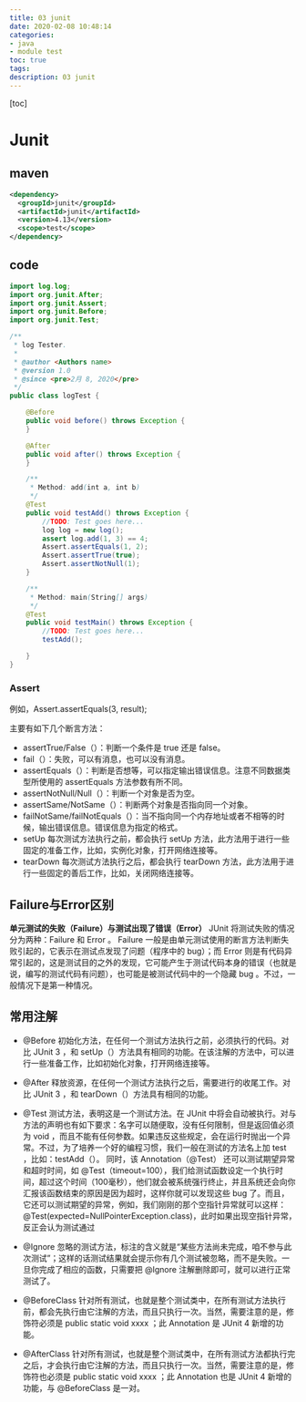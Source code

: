 ```yaml
---
title: 03 junit
date: 2020-02-08 10:48:14
categories:
- java
- module test
toc: true
tags:
description: 03 junit
---
```


[toc]

<!--more-->



# Junit

## maven

```xml
<dependency>
  <groupId>junit</groupId>
  <artifactId>junit</artifactId>
  <version>4.13</version>
  <scope>test</scope>
</dependency>
```



## code

```java
import log.log;
import org.junit.After;
import org.junit.Assert;
import org.junit.Before;
import org.junit.Test;

/**
 * log Tester.
 *
 * @author <Authors name>
 * @version 1.0
 * @since <pre>2月 8, 2020</pre>
 */
public class logTest {

    @Before
    public void before() throws Exception {
    }

    @After
    public void after() throws Exception {
    }

    /**
     * Method: add(int a, int b)
     */
    @Test
    public void testAdd() throws Exception {
        //TODO: Test goes here...
        log log = new log();
        assert log.add(1, 3) == 4;
        Assert.assertEquals(1, 2);
        Assert.assertTrue(true);
        Assert.assertNotNull(1);
    }

    /**
     * Method: main(String[] args)
     */
    @Test
    public void testMain() throws Exception {
        //TODO: Test goes here...
        testAdd();

    }
} 
```



### Assert

例如，Assert.assertEquals(3, result);

主要有如下几个断言方法：

- assertTrue/False（）：判断一个条件是 true 还是 false。
- fail（）：失败，可以有消息，也可以没有消息。
- assertEquals（）：判断是否想等，可以指定输出错误信息。注意不同数据类型所使用的 assertEquals 方法参数有所不同。
- assertNotNull/Null（）：判断一个对象是否为空。
- assertSame/NotSame（）：判断两个对象是否指向同一个对象。
- failNotSame/failNotEquals（）：当不指向同一个内存地址或者不相等的时候，输出错误信息。错误信息为指定的格式。
- setUp
  每次测试方法执行之前，都会执行 setUp 方法，此方法用于进行一些固定的准备工作，比如，实例化对象，打开网络连接等。
- tearDown
  每次测试方法执行之后，都会执行 tearDown 方法，此方法用于进行一些固定的善后工作，比如，关闭网络连接等。



## Failure与Error区别

**单元测试的失败（Failure）与测试出现了错误（Error）**
JUnit 将测试失败的情况分为两种：Failure 和 Error 。 Failure 一般是由单元测试使用的断言方法判断失败引起的，它表示在测试点发现了问题（程序中的 bug）；而 Error 则是有代码异常引起的，这是测试目的之外的发现，它可能产生于测试代码本身的错误（也就是说，编写的测试代码有问题），也可能是被测试代码中的一个隐藏 bug 。不过，一般情况下是第一种情况。

## 常用注解

- @Before
  初始化方法，在任何一个测试方法执行之前，必须执行的代码。对比 JUnit 3 ，和 setUp（）方法具有相同的功能。在该注解的方法中，可以进行一些准备工作，比如初始化对象，打开网络连接等。
- @After
  释放资源，在任何一个测试方法执行之后，需要进行的收尾工作。对比 JUnit 3 ，和 tearDown（）方法具有相同的功能。
- @Test
  测试方法，表明这是一个测试方法。在 JUnit 中将会自动被执行。对与方法的声明也有如下要求：名字可以随便取，没有任何限制，但是返回值必须为 void ，而且不能有任何参数。如果违反这些规定，会在运行时抛出一个异常。不过，为了培养一个好的编程习惯，我们一般在测试的方法名上加 test ，比如：testAdd（）。
  同时，该 Annotation（@Test） 还可以测试期望异常和超时时间，如 @Test（timeout=100），我们给测试函数设定一个执行时间，超过这个时间（100毫秒），他们就会被系统强行终止，并且系统还会向你汇报该函数结束的原因是因为超时，这样你就可以发现这些 bug 了。而且，它还可以测试期望的异常，例如，我们刚刚的那个空指针异常就可以这样：@Test(expected=NullPointerException.class)，此时如果出现空指针异常，反正会认为测试通过

- @Ignore
  忽略的测试方法，标注的含义就是“某些方法尚未完成，咱不参与此次测试”；这样的话测试结果就会提示你有几个测试被忽略，而不是失败。一旦你完成了相应的函数，只需要把 @Ignore 注解删除即可，就可以进行正常测试了。
- @BeforeClass
  针对所有测试，也就是整个测试类中，在所有测试方法执行前，都会先执行由它注解的方法，而且只执行一次。当然，需要注意的是，修饰符必须是 public static void xxxx ；此 Annotation 是 JUnit 4 新增的功能。
- @AfterClass
  针对所有测试，也就是整个测试类中，在所有测试方法都执行完之后，才会执行由它注解的方法，而且只执行一次。当然，需要注意的是，修饰符也必须是 public static void xxxx ；此 Annotation 也是 JUnit 4 新增的功能，与 @BeforeClass 是一对。
